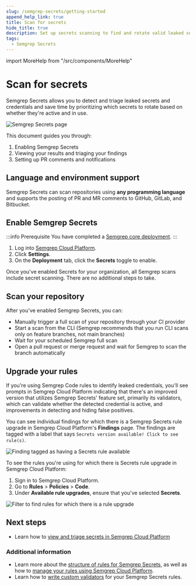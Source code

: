 ```yaml
---
slug: /semgrep-secrets/getting-started
append_help_link: true
title: Scan for secrets
hide_title: true
description: Set up secrets scanning to find and rotate valid leaked secrets.
tags:
  - Semgrep Secrets
---
```


import MoreHelp from "/src/components/MoreHelp"

# Scan for secrets

Semgrep Secrets allows you to detect and triage leaked secrets and credentials
and save time by prioritizing which secrets to rotate based on whether they're active and in use.

![Semgrep Secrets page](/img/secrets-page.png#md-width)

This document guides you through:

1. Enabling Semgrep Secrets
2. Viewing your results and triaging your findings
3. Setting up PR comments and notifications

## Language and environment support

Semgrep Secrets can scan repositories using **any programming language** and supports the posting of PR and MR comments to GitHub, GitLab, and Bitbucket.

## Enable Semgrep Secrets

:::info Prerequisite
You have completed a [Semgrep core deployment](/deployment/core-deployment).
:::

1. Log into [<i class="fas fa-external-link fa-xs"></i> Semgrep Cloud Platform](https://semgrep.dev/login).
2. Click **<i class="fa-solid fa-gear"></i> Settings**.
3. On the **Deployment** tab, click the **<i class="fa-solid fa-toggle-large-on"></i> Secrets** toggle to enable.

Once you've enabled Secrets for your organization, all Semgrep scans include secret scanning. There are no additional steps to take.

## Scan your repository

After you've enabled Semgrep Secrets, you can:

* Manually trigger a full scan of your repository through your CI provider
* Start a scan from the CLI (Semgrep recommends that you run CLI scans only on feature branches, not main branches)
* Wait for your scheduled Semgrep full scan
* Open a pull request or merge request and wait for Semgrep to scan the branch automatically

## Upgrade your rules

If you're using Semgrep Code rules to identify leaked credentials, you'll see prompts in Semgrep Cloud Platform indicating that there's an improved version that utilizes Semgrep Secrets' feature set, primarily its validators, which can validate whether the detected credential is active, and improvements in detecting and hiding false positives.

You can see individual findings for which there is a Semgrep Secrets rule upgrade in Semgrep Cloud Platform's **Findings** page. The findings are tagged with a label that says `Secrets version available! Click to see rule(s)`.

![Finding tagged as having a Secrets rule available](/img/superseded-rules-finding.png#md-width)

To see the rules you're using for which there is Secrets rule upgrade in Semgrep Cloud Platform:

1. Sign in to Semgrep Cloud Platform.
2. Go to **Rules** > **Policies** > **Code**.
3. Under **Available rule upgrades**, ensure that you've selected **Secrets**.

![Filter to find rules for which there is a rule upgrade](/img/superseded-rules-policies.png#md-width)

## Next steps

* Learn how to [view and triage secrets in Semgrep Cloud Platform](/semgrep-secrets/view-triage)

### Additional information

* Learn more about the [structure of rules for Semgrep Secrets](/semgrep-secrets/rules), as well as how to [manage your rules using Semgrep Cloud Platform](/semgrep-secrets/policies).
* Learn how to [write custom validators](/semgrep-secrets/validators) for your Semgrep Secrets rules.

<MoreHelp />
